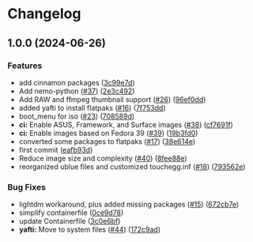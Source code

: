 # Changelog

## 1.0.0 (2024-06-26)


### Features

* add cinnamon packages ([3c99e7d](https://github.com/legacy-images/cinnamon/commit/3c99e7d987951cf10122f32f14abf38c827a71e4))
* Add nemo-python ([#37](https://github.com/legacy-images/cinnamon/issues/37)) ([2e3c492](https://github.com/legacy-images/cinnamon/commit/2e3c49223b6e2b58c85a00848463fda46be09ea0))
* Add RAW and ffmpeg thumbnail support ([#26](https://github.com/legacy-images/cinnamon/issues/26)) ([96ef0dd](https://github.com/legacy-images/cinnamon/commit/96ef0dd661c5eb51ecbf85153307c24a7c38fd53))
* added yafti to install flatpaks ([#16](https://github.com/legacy-images/cinnamon/issues/16)) ([7f753dd](https://github.com/legacy-images/cinnamon/commit/7f753dd9e029d60d466ea7eff0a01708bbf89a60))
* boot_menu for iso ([#23](https://github.com/legacy-images/cinnamon/issues/23)) ([708589d](https://github.com/legacy-images/cinnamon/commit/708589d6e02ad7131351eabdb3d8063618266ca9))
* **ci:** Enable ASUS, Framework, and Surface images ([#38](https://github.com/legacy-images/cinnamon/issues/38)) ([cf7691f](https://github.com/legacy-images/cinnamon/commit/cf7691fc11c61ef9e053fe846020db1fb189e733))
* **ci:** Enable images based on Fedora 39 ([#39](https://github.com/legacy-images/cinnamon/issues/39)) ([19b3fd0](https://github.com/legacy-images/cinnamon/commit/19b3fd047b92389b0df7be74afb5e3b93805db2c))
* converted some packages to flatpaks ([#17](https://github.com/legacy-images/cinnamon/issues/17)) ([38e614e](https://github.com/legacy-images/cinnamon/commit/38e614ebac0f06a2d971fc80a3deb7dbcd994f4e))
* first commit ([eafb93d](https://github.com/legacy-images/cinnamon/commit/eafb93dd2dda68f90c56be03d79ace848b7b6255))
* Reduce image size and complexity ([#40](https://github.com/legacy-images/cinnamon/issues/40)) ([8fee88e](https://github.com/legacy-images/cinnamon/commit/8fee88e9cc76e4e73c8b9f6cea40dc1e14dc3321))
* reorganized ublue files and customized touchegg.inf ([#18](https://github.com/legacy-images/cinnamon/issues/18)) ([793562e](https://github.com/legacy-images/cinnamon/commit/793562e89a97796b186d9a92b00561af38430cff))


### Bug Fixes

* lightdm workaround, plus added missing packages ([#15](https://github.com/legacy-images/cinnamon/issues/15)) ([672cb7e](https://github.com/legacy-images/cinnamon/commit/672cb7e9c7e4c9ce1ab6e7b34532bfef38727bad))
* simplify containerfile ([0ce9d78](https://github.com/legacy-images/cinnamon/commit/0ce9d7856c96b03a465d079d7aa3415320ea0a76))
* update Containerfile ([3c0e6bf](https://github.com/legacy-images/cinnamon/commit/3c0e6bfa3c5495428e162bb75a256898b5425edc))
* **yafti:** Move to system files ([#44](https://github.com/legacy-images/cinnamon/issues/44)) ([172c9ad](https://github.com/legacy-images/cinnamon/commit/172c9ad5382794b38c245476fc83d43ae24b71a1))
